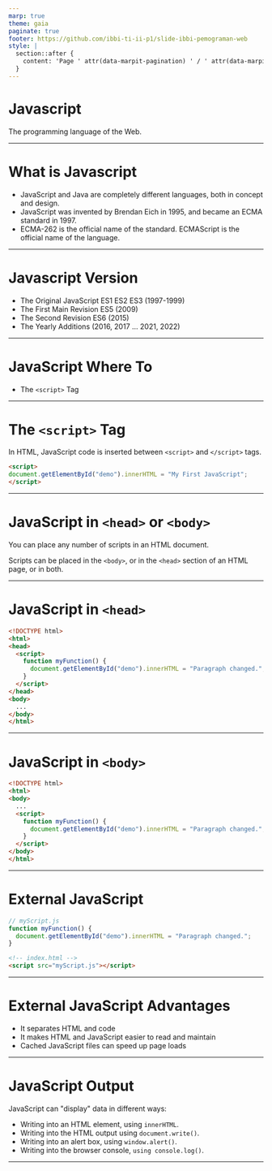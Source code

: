 ```yaml
---
marp: true
theme: gaia
paginate: true
footer: https://github.com/ibbi-ti-ii-p1/slide-ibbi-pemograman-web
style: |
  section::after {
    content: 'Page ' attr(data-marpit-pagination) ' / ' attr(data-marpit-pagination-total);
  }
---
```


# Javascript

The programming language of the Web.

<!--
_class: lead
_paginate: skip
-->

---
# What is Javascript

- JavaScript and Java are completely different languages, both in concept and design.
- JavaScript was invented by Brendan Eich in 1995, and became an ECMA standard in 1997.
- ECMA-262 is the official name of the standard. ECMAScript is the official name of the language.

---

# Javascript Version

- The Original JavaScript ES1 ES2 ES3 (1997-1999)
- The First Main Revision ES5 (2009)
- The Second Revision ES6 (2015)
- The Yearly Additions (2016, 2017 ... 2021, 2022)

---

# JavaScript Where To

- The `<script>` Tag

---

# The `<script>` Tag

In HTML, JavaScript code is inserted between `<script>` and `</script>` tags.

```html
<script>
document.getElementById("demo").innerHTML = "My First JavaScript";
</script>
```

---

# JavaScript in `<head>` or `<body>`

You can place any number of scripts in an HTML document.

Scripts can be placed in the `<body>`, or in the `<head>` section of an HTML page, or in both.

---

# JavaScript in `<head>`

```html
<!DOCTYPE html>
<html>
<head>
  <script>
    function myFunction() {
      document.getElementById("demo").innerHTML = "Paragraph changed.";
    }
  </script>
</head>
<body>
  ...
</body>
</html>
```
---

# JavaScript in `<body>`

```html
<!DOCTYPE html>
<html>
<body>
  ...
  <script>
    function myFunction() {
      document.getElementById("demo").innerHTML = "Paragraph changed.";
    }
  </script>
</body>
</html>
```
---

# External JavaScript

```js
// myScript.js
function myFunction() {
  document.getElementById("demo").innerHTML = "Paragraph changed.";
}
```

```html
<!-- index.html -->
<script src="myScript.js"></script>
```

---

# External JavaScript Advantages

- It separates HTML and code
- It makes HTML and JavaScript easier to read and maintain
- Cached JavaScript files can speed up page loads

---

# JavaScript Output

JavaScript can "display" data in different ways:

- Writing into an HTML element, using `innerHTML`.
- Writing into the HTML output using `document.write()`.
- Writing into an alert box, using `window.alert()`.
- Writing into the browser console, `using console.log()`.

---

